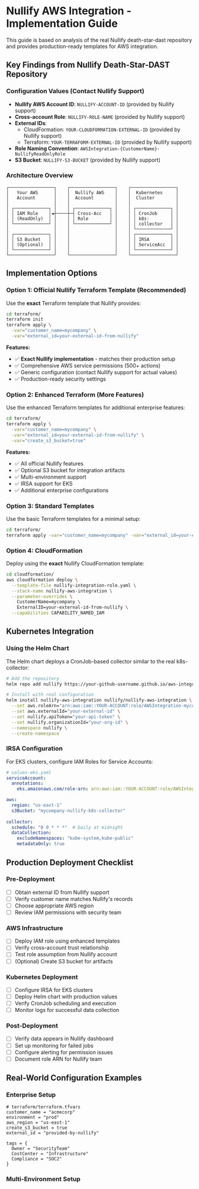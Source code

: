 # Nullify AWS Integration - Implementation Guide

This guide is based on analysis of the real Nullify death-star-dast repository and provides production-ready templates for AWS integration.

## Key Findings from Nullify Death-Star-DAST Repository

### Configuration Values (Contact Nullify Support)
- **Nullify AWS Account ID**: `NULLIFY-ACCOUNT-ID` (provided by Nullify support)
- **Cross-account Role**: `NULLIFY-ROLE-NAME` (provided by Nullify support)
- **External IDs**: 
  - CloudFormation: `YOUR-CLOUDFORMATION-EXTERNAL-ID` (provided by Nullify support)
  - Terraform: `YOUR-TERRAFORM-EXTERNAL-ID` (provided by Nullify support)
- **Role Naming Convention**: `AWSIntegration-{CustomerName}-NullifyReadOnlyRole`
- **S3 Bucket**: `NULLIFY-S3-BUCKET` (provided by Nullify support)

### Architecture Overview

```
┌─────────────────┐    ┌─────────────────┐    ┌─────────────────┐
│   Your AWS      │    │  Nullify AWS    │    │  Kubernetes     │
│   Account       │    │  Account        │    │  Cluster        │
│                 │    │                 │    │                 │
│ ┌─────────────┐ │    │ ┌─────────────┐ │    │ ┌─────────────┐ │
│ │ IAM Role    │◄┼────┼─┤ Cross-Acc   │ │    │ │ CronJob     │ │
│ │ (ReadOnly)  │ │    │ │ Role        │ │    │ │ k8s-        │ │
│ └─────────────┘ │    │ └─────────────┘ │    │ │ collector   │ │
│                 │    │                 │    │ └─────────────┘ │
│ ┌─────────────┐ │    │                 │    │ ┌─────────────┐ │
│ │ S3 Bucket   │ │    │                 │    │ │ IRSA        │ │
│ │ (Optional)  │ │    │                 │    │ │ ServiceAcc  │ │
│ └─────────────┘ │    │                 │    │ └─────────────┘ │
└─────────────────┘    └─────────────────┘    └─────────────────┘
```

## Implementation Options

### Option 1: Official Nullify Terraform Template (Recommended)

Use the **exact** Terraform template that Nullify provides:

```bash
cd terraform/
terraform init
terraform apply \
  -var="customer_name=mycompany" \
  -var="external_id=your-external-id-from-nullify"
```

**Features:**
- ✅ **Exact Nullify implementation** - matches their production setup
- ✅ Comprehensive AWS service permissions (500+ actions)
- ✅ Generic configuration (contact Nullify support for actual values)
- ✅ Production-ready security settings

### Option 2: Enhanced Terraform (More Features)

Use the enhanced Terraform templates for additional enterprise features:

```bash
cd terraform/
terraform apply \
  -var="customer_name=mycompany" \
  -var="external_id=your-external-id-from-nullify" \
  -var="create_s3_bucket=true"
```

**Features:**
- ✅ All official Nullify features
- ✅ Optional S3 bucket for integration artifacts
- ✅ Multi-environment support
- ✅ IRSA support for EKS
- ✅ Additional enterprise configurations

### Option 3: Standard Templates

Use the basic Terraform templates for a minimal setup:

```bash
cd terraform/
terraform apply -var="customer_name=mycompany" -var="external_id=your-external-id-from-nullify"
```

### Option 4: CloudFormation

Deploy using the **exact** Nullify CloudFormation template:

```bash
cd cloudformation/
aws cloudformation deploy \
  --template-file nullify-integration-role.yaml \
  --stack-name nullify-aws-integration \
  --parameter-overrides \
    CustomerName=mycompany \
    ExternalID=your-external-id-from-nullify \
  --capabilities CAPABILITY_NAMED_IAM
```

## Kubernetes Integration

### Using the Helm Chart

The Helm chart deploys a CronJob-based collector similar to the real k8s-collector:

```bash
# Add the repository
helm repo add nullify https://your-github-username.github.io/aws-integration-setup

# Install with real configuration
helm install nullify-aws-integration nullify/nullify-aws-integration \
  --set aws.roleArn="arn:aws:iam::YOUR-ACCOUNT:role/AWSIntegration-mycompany-NullifyReadOnlyRole" \
  --set aws.externalId="your-external-id" \
  --set nullify.apiToken="your-api-token" \
  --set nullify.organizationId="your-org-id" \
  --namespace nullify \
  --create-namespace
```

### IRSA Configuration

For EKS clusters, configure IAM Roles for Service Accounts:

```yaml
# values-eks.yaml
serviceAccount:
  annotations:
    eks.amazonaws.com/role-arn: arn:aws:iam::YOUR-ACCOUNT:role/AWSIntegration-mycompany-NullifyReadOnlyRole

aws:
  region: "us-east-1"
  s3Bucket: "mycompany-nullify-k8s-collector"
  
collector:
  schedule: "0 0 * * *"  # Daily at midnight
  dataCollection:
    excludeNamespaces: "kube-system,kube-public"
    metadataOnly: true
```

## Production Deployment Checklist

### Pre-Deployment
- [ ] Obtain external ID from Nullify support
- [ ] Verify customer name matches Nullify's records
- [ ] Choose appropriate AWS region
- [ ] Review IAM permissions with security team

### AWS Infrastructure
- [ ] Deploy IAM role using enhanced templates
- [ ] Verify cross-account trust relationship
- [ ] Test role assumption from Nullify account
- [ ] (Optional) Create S3 bucket for artifacts

### Kubernetes Deployment
- [ ] Configure IRSA for EKS clusters
- [ ] Deploy Helm chart with production values
- [ ] Verify CronJob scheduling and execution
- [ ] Monitor logs for successful data collection

### Post-Deployment
- [ ] Verify data appears in Nullify dashboard
- [ ] Set up monitoring for failed jobs
- [ ] Configure alerting for permission issues
- [ ] Document role ARN for Nullify team

## Real-World Configuration Examples

### Enterprise Setup
```hcl
# terraform/terraform.tfvars
customer_name = "acmecorp"
environment = "prod"
aws_region = "us-east-1"
create_s3_bucket = true
external_id = "provided-by-nullify"

tags = {
  Owner = "SecurityTeam"
  CostCenter = "Infrastructure"
  Compliance = "SOC2"
}
```

### Multi-Environment Setup
```